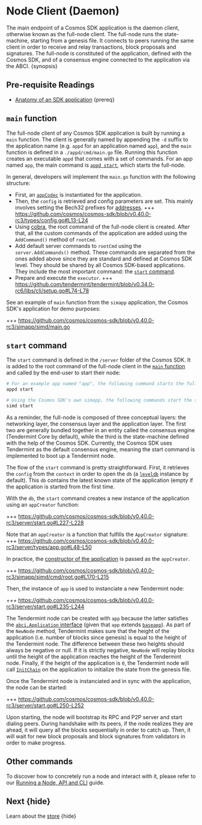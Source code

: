 <!--
order: 4
-->

# Node Client (Daemon)

The main endpoint of a Cosmos SDK application is the daemon client, otherwise known as the full-node client. The full-node runs the state-machine, starting from a genesis file. It connects to peers running the same client in order to receive and relay transactions, block proposals and signatures. The full-node is constituted of the application, defined with the Cosmos SDK, and of a consensus engine connected to the application via the ABCI. {synopsis}

## Pre-requisite Readings

* [Anatomy of an SDK application](../basics/app-anatomy.md) {prereq}

## `main` function

The full-node client of any Cosmos SDK application is built by running a `main` function. The client is generally named by appending the `-d` suffix to the application name (e.g. `appd` for an application named `app`), and the `main` function is defined in a `./appd/cmd/main.go` file. Running this function creates an executable `appd` that comes with a set of commands. For an app named `app`, the main command is [`appd start`](#start-command), which starts the full-node.

In general, developers will implement the `main.go` function with the following structure:

* First, an [`appCodec`](./encoding.md) is instantiated for the application.
* Then, the `config` is retrieved and config parameters are set. This mainly involves setting the Bech32 prefixes for [addresses](../basics/accounts.md#addresses).
  +++ https://github.com/cosmos/cosmos-sdk/blob/v0.40.0-rc3/types/config.go#L13-L24
* Using [cobra](https://github.com/spf13/cobra), the root command of the full-node client is created. After that, all the custom commands of the application are added using the `AddCommand()` method of `rootCmd`.
* Add default server commands to `rootCmd` using the `server.AddCommands()` method. These commands are separated from the ones added above since they are standard and defined at Cosmos SDK level. They should be shared by all Cosmos SDK-based applications. They include the most important command: the [`start` command](#start-command).
* Prepare and execute the `executor`.
   +++ https://github.com/tendermint/tendermint/blob/v0.34.0-rc6/libs/cli/setup.go#L74-L78

See an example of `main` function from the `simapp` application, the Cosmos SDK's application for demo purposes:

+++ https://github.com/cosmos/cosmos-sdk/blob/v0.40.0-rc3/simapp/simd/main.go

## `start` command

The `start` command is defined in the `/server` folder of the Cosmos SDK. It is added to the root command of the full-node client in the [`main` function](#main-function) and called by the end-user to start their node:

```bash
# For an example app named "app", the following command starts the full-node.
appd start

# Using the Cosmos SDK's own simapp, the following commands start the simapp node.
simd start
```

As a reminder, the full-node is composed of three conceptual layers: the networking layer, the consensus layer and the application layer. The first two are generally bundled together in an entity called the consensus engine (Tendermint Core by default), while the third is the state-machine defined with the help of the Cosmos SDK. Currently, the Cosmos SDK uses Tendermint as the default consensus engine, meaning the start command is implemented to boot up a Tendermint node.

The flow of the `start` command is pretty straightforward. First, it retrieves the `config` from the `context` in order to open the `db` (a [`leveldb`](https://github.com/syndtr/goleveldb) instance by default). This `db` contains the latest known state of the application (empty if the application is started from the first time.

With the `db`, the `start` command creates a new instance of the application using an `appCreator` function:

+++ https://github.com/cosmos/cosmos-sdk/blob/v0.40.0-rc3/server/start.go#L227-L228

Note that an `appCreator` is a function that fulfills the `AppCreator` signature:
+++ https://github.com/cosmos/cosmos-sdk/blob/v0.40.0-rc3/server/types/app.go#L48-L50

In practice, the [constructor of the application](../basics/app-anatomy.md#constructor-function) is passed as the `appCreator`.

+++ https://github.com/cosmos/cosmos-sdk/blob/v0.40.0-rc3/simapp/simd/cmd/root.go#L170-L215

Then, the instance of `app` is used to instanciate a new Tendermint node:

+++ https://github.com/cosmos/cosmos-sdk/blob/v0.40.0-rc3/server/start.go#L235-L244

The Tendermint node can be created with `app` because the latter satisfies the [`abci.Application` interface](https://github.com/tendermint/tendermint/blob/v0.34.0/abci/types/application.go#L7-L32) (given that `app` extends [`baseapp`](./baseapp.md)). As part of the `NewNode` method, Tendermint makes sure that the height of the application (i.e. number of blocks since genesis) is equal to the height of the Tendermint node. The difference between these two heights should always be negative or null. If it is strictly negative, `NewNode` will replay blocks until the height of the application reaches the height of the Tendermint node. Finally, if the height of the application is `0`, the Tendermint node will call [`InitChain`](./baseapp.md#initchain) on the application to initialize the state from the genesis file.

Once the Tendermint node is instanciated and in sync with the application, the node can be started:

+++ https://github.com/cosmos/cosmos-sdk/blob/v0.40.0-rc3/server/start.go#L250-L252

Upon starting, the node will bootstrap its RPC and P2P server and start dialing peers. During handshake with its peers, if the node realizes they are ahead, it will query all the blocks sequentially in order to catch up. Then, it will wait for new block proposals and block signatures from validators in order to make progress.

## Other commands

To discover how to concretely run a node and interact with it, please refer to our [Running a Node, API and CLI](../run-node/README.md) guide.

## Next {hide}

Learn about the [store](./store.md) {hide}
